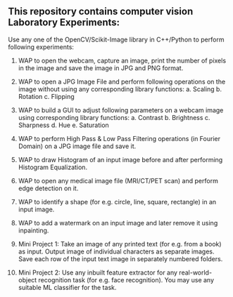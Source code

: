 ## This repository contains computer vision Laboratory Experiments:

Use any one of the OpenCV/Scikit-Image library in C++/Python to perform following experiments:

1.	WAP to open the webcam, capture an image, print the number of pixels in the image and save the image in JPG and PNG format. 

2.	WAP to open a JPG Image File and perform following operations on the image without using any corresponding library functions:
a.	Scaling
b.	Rotation
c.	Flipping

3.	WAP to build a GUI to adjust following parameters on a webcam image using corresponding library functions: 
a.	Contrast 
b.	Brightness
c.	Sharpness
d.	Hue
e.	Saturation

4.	WAP to perform High Pass & Low Pass Filtering operations (in Fourier Domain) on a JPG image file and save it.

5.	WAP to draw Histogram of an input image before and after performing Histogram Equalization. 

6.	WAP to open any medical image file (MRI/CT/PET scan) and perform edge detection on it. 

7.	WAP to identify a shape (for e.g. circle, line, square, rectangle) in an input image. 

8.	WAP to add a watermark on an input image and later remove it using inpainting. 

9.	Mini Project 1: Take an image of any printed text (for e.g. from a book) as input. Output image of individual characters as separate images. Save each row of the input text image in separately numbered folders. 

10.	Mini Project 2: Use any inbuilt feature extractor for any real-world-object recognition task (for e.g. face recognition). You may use any suitable ML classifier for the task. 
